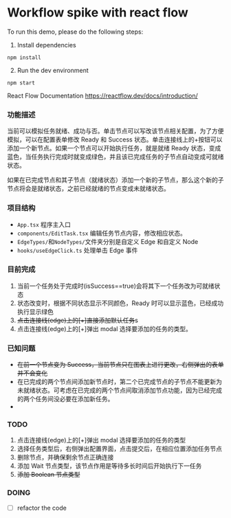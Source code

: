 # Workflow spike with react flow 

To run this demo, please do the following steps:

1. Install dependencies

```
npm install
```

2. Run the dev environment

```
npm start
```

React Flow Documentation
https://reactflow.dev/docs/introduction/

### 功能描述

当前可以模拟任务就绪、成功与否。单击节点可以写改该节点相关配置，为了方便模拟，可以在配置表单修改 Ready 和 Success 状态。单击连接线上的+按钮可以添加一个新节点。如果一个节点可以开始执行任务，就是就绪 Ready 状态，变成蓝色，当任务执行完成时就变成绿色，并且该已完成任务的子节点自动变成可就绪状态。

如果在已完成节点和其子节点（就绪状态）添加一个新的子节点，那么这个新的子节点将会是就绪状态，之前已经就绪的节点变成未就绪状态。

### 项目结构

- `App.tsx` 程序主入口
- `components/EditTask.tsx` 编辑任务节点内容，修改相应状态。
- `EdgeTypes/`和`NodeTypes/`文件夹分别是自定义 Edge 和自定义 Node
- `hooks/useEdgeClick.ts` 处理单击 Edge 事件

### 目前完成

1. 当前一个任务处于完成时(isSuccess==true)会将其下一个任务改为可就绪状态
2. 状态改变时，根据不同状态显示不同颜色，Ready 时可以显示蓝色，已经成功执行显示绿色
3. ~~点击连接线(edge)上的[+]直接添加默认任务~~s
4. 点击连接线(edge)上的[+]弹出 modal 选择要添加的任务的类型。

### 已知问题

- ~~在前一个节点变为 Success，当前节点只在图表上进行更改，右侧弹出的表单并不会变化~~
- 在已完成的两个节点间添加新节点时，第二个已完成节点的子节点不能更新为未就绪状态。可考虑在已完成的两个节点间取消添加节点功能，因为已经完成的两个任务间没必要在添加新任务。
- 

### TODO

1. 点击连接线(edge)上的[+]弹出 modal 选择要添加的任务的类型
2. 选择任务类型后，右侧弹出配置界面，点击提交后，在相应位置添加任务节点
3. 删除节点，并确保剩余节点正确连接
4. 添加 Wait 节点类型，该节点作用是等待多长时间后开始执行下一任务
5. ~~添加 Boolean 节点类型~~

### DOING

- [ ] refactor the code 
